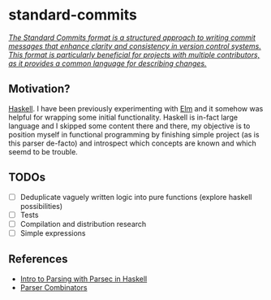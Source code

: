 # standard-commits

[_The Standard Commits format is a structured approach to writing commit messages that enhance clarity and consistency in version control systems. This format is particularly beneficial for projects with multiple contributors, as it provides a common language for describing changes._](https://github.com/standard-commits/standard-commits)

## Motivation?

[Haskell](https://www.haskell.org/). I have been previously experimenting with [Elm](https://elm-lang.org/) and it somehow was helpful for wrapping some initial functionality. Haskell is in-fact large language and I skipped some content there and there, my objective is to position myself in functional programming by finishing simple project (as is this parser de-facto) and introspect which concepts are known and which seemd to be trouble.

## TODOs

- [ ] Deduplicate vaguely written logic into pure functions (explore haskell possibilities)
- [ ] Tests
- [ ] Compilation and distribution research
- [ ] Simple expressions

## References

- [Intro to Parsing with Parsec in Haskell](https://jakewheat.github.io/intro_to_parsing)
- [Parser Combinators](https://crypto.stanford.edu/~blynn/haskell/parse.html)
